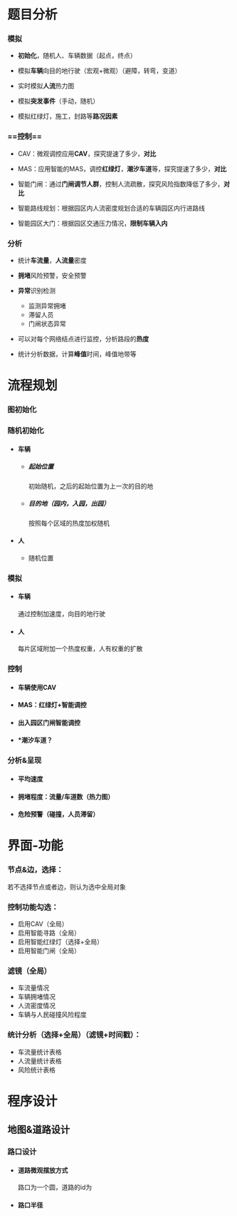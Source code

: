 # 题目分析

### 模拟

- **初始化**，随机人、车辆数据（起点，终点）

- 模拟**车辆**向目的地行驶（宏观+微观）（避障，转弯，变道）

- 实时模拟**人流**热力图

- 模拟**突发事件**（手动，随机）

- 模拟红绿灯，施工，封路等**路况因素**

### ==控制==

- CAV：微观调控应用**CAV**，探究提速了多少，**对比**

- MAS：应用智能的MAS，调控**红绿灯**，**潮汐车道**等，探究提速了多少，**对比**

- 智能门闸：通过**门闸调节人群**，控制人流疏散，探究风险指数降低了多少，**对比**

- 智能路线规划：根据园区内人流密度规划合适的车辆园区内行进路线

- 智能园区大门：根据园区交通压力情况，**限制车辆入内**

### 分析

- 统计**车流量**，**人流量**密度

- **拥堵**风险预警，安全预警

- **异常**识别检测
     - 监测异常拥堵
     - 滞留人员
     - 门闸状态异常

- 可以对每个网络结点进行监控，分析路段的**热度**

- 统计分析数据，计算**峰值**时间，峰值地带等

# 流程规划

### 图初始化



### 随机初始化

- #### 车辆

     - ##### 起始位置

          初始随机，之后的起始位置为上一次的目的地

     - ##### 目的地（园内，入园，出园）

          按照每个区域的热度加权随机

          

- #### 人

     - 随机位置

### 模拟

- #### 车辆

     通过控制加速度，向目的地行驶

- #### 人

     每片区域附加一个热度权重，人有权重的扩散

### 控制

- #### 车辆使用CAV

- #### MAS：红绿灯+智能调控

- #### 出入园区门闸智能调控

- #### *潮汐车道？

### 分析&呈现

- #### 平均速度

- #### 拥堵程度：流量/车道数（热力图）

- #### 危险预警（碰撞，人员滞留）



# 界面-功能

### 节点&边，选择：

若不选择节点或者边，则认为选中全局对象

### 控制功能勾选：

- 启用CAV（全局）
- 启用智能寻路（全局）
- 启用智能红绿灯（选择+全局）
- 启用智能门闸（全局）

### 滤镜（全局）

- 车流量情况
- 车辆拥堵情况
- 人流密度情况
- 车辆与人民碰撞风险程度

### 统计分析（选择+全局）（滤镜+时间戳）：

- 车流量统计表格
- 人流量统计表格
- 风险统计表格

# 程序设计

## 地图&道路设计

### 路口设计

- #### 道路微观摆放方式

     路口为一个圆，道路的id为

- #### 路口半径



